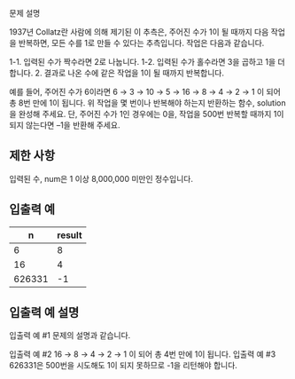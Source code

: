문제 설명

1937년 Collatz란 사람에 의해 제기된 이 추측은, 주어진 수가 1이 될 때까지 다음 작업을 반복하면, 
모든 수를 1로 만들 수 있다는 추측입니다. 작업은 다음과 같습니다.

1-1. 입력된 수가 짝수라면 2로 나눕니다. 
1-2. 입력된 수가 홀수라면 3을 곱하고 1을 더합니다. 
2. 결과로 나온 수에 같은 작업을 1이 될 때까지 반복합니다. 

예를 들어, 주어진 수가 6이라면 6 → 3 → 10 → 5 → 16 → 8 → 4 → 2 → 1 이 되어 총 8번 만에 1이 됩니다. 위 작업을 몇 번이나 반복해야 하는지 반환하는 함수, solution을 완성해 주세요. 단, 주어진 수가 1인 경우에는 0을, 작업을 500번 반복할 때까지 1이 되지 않는다면 –1을 반환해 주세요.


## 제한 사항

입력된 수, num은 1 이상 8,000,000 미만인 정수입니다.


## 입출력 예

|n|result|
|------|------|
|6|8|
|16|4|
|626331|-1|


## 입출력 예 설명

입출력 예 #1 
문제의 설명과 같습니다.

입출력 예 #2 
16 → 8 → 4 → 2 → 1 이 되어 총 4번 만에 1이 됩니다.
입출력 예 #3 
626331은 500번을 시도해도 1이 되지 못하므로 -1을 리턴해야 합니다.